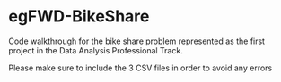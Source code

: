 # egFWD-BikeShare
Code walkthrough for the bike share problem represented as the first project in the Data Analysis Professional Track.

Please make sure to include the 3 CSV files in order to avoid any errors
